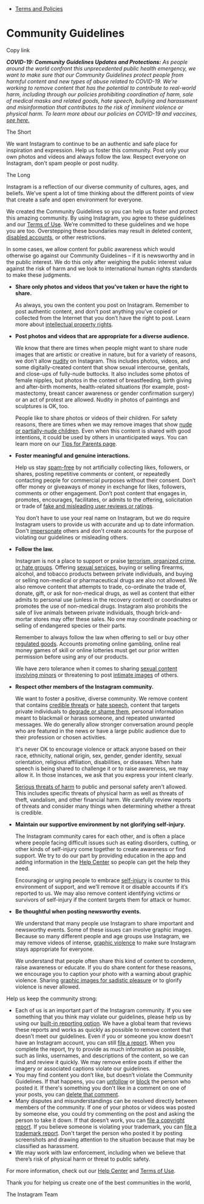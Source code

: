 *   [Terms and Policies](https://help.instagram.com/1417489251945243/?helpref=breadcrumb)

Community Guidelines
====================

Copy link

_**COVID-19: Community Guidelines Updates and Protections:** As people around the world confront this unprecedented public health emergency, we want to make sure that our Community Guidelines protect people from harmful content and new types of abuse related to COVID-19. We’re working to remove content that has the potential to contribute to real-world harm, including through our policies prohibiting coordination of harm, sale of medical masks and related goods, hate speech, bullying and harassment and misinformation that contributes to the risk of imminent violence or physical harm. To learn more about our policies on COVID-19 and vaccines, [see here.](https://help.instagram.com/697825587576762?helpref=faq_content)_

The Short

We want Instagram to continue to be an authentic and safe place for inspiration and expression. Help us foster this community. Post only your own photos and videos and always follow the law. Respect everyone on Instagram, don’t spam people or post nudity.

The Long

Instagram is a reflection of our diverse community of cultures, ages, and beliefs. We’ve spent a lot of time thinking about the different points of view that create a safe and open environment for everyone.

We created the Community Guidelines so you can help us foster and protect this amazing community. By using Instagram, you agree to these guidelines and our [Terms of Use](https://www.instagram.com/legal/terms). We’re committed to these guidelines and we hope you are too. Overstepping these boundaries may result in deleted content, [disabled accounts](https://help.instagram.com/366993040048856?helpref=faq_content), or other restrictions.

In some cases, we allow content for public awareness which would otherwise go against our Community Guidelines – if it is newsworthy and in the public interest. We do this only after weighing the public interest value against the risk of harm and we look to international human rights standards to make these judgments.

*   **Share only photos and videos that you’ve taken or have the right to share.**
    
    As always, you own the content you post on Instagram. Remember to post authentic content, and don’t post anything you’ve copied or collected from the Internet that you don’t have the right to post. Learn more about [intellectual property rights](https://help.instagram.com/126382350847838?helpref=faq_content).
    
*   **Post photos and videos that are appropriate for a diverse audience.**
    
    We know that there are times when people might want to share nude images that are artistic or creative in nature, but for a variety of reasons, we don’t allow [nudity](https://l.instagram.com/?u=https%3A%2F%2Fwww.facebook.com%2Fcommunitystandards%2Fadult_nudity_sexual_activity&e=AT3FN7mKF4fOYaopXmF1WXwRiCzR0OQ-7JtG3OnF2_BJZ0yX4CtuDz76jYD1pWSpg3HSCZbIhsHgk2T5WU08ZsLjM3bAqh_-TpevNjUJjTdZBO6nMMRLrY-xA6gfPjIR-oi8xFwXm1W4HaGpmJ8JY3U-C4aq436jwcxH-A) on Instagram. This includes photos, videos, and some digitally-created content that show sexual intercourse, genitals, and close-ups of fully-nude buttocks. It also includes some photos of female nipples, but photos in the context of breastfeeding, birth giving and after-birth moments, health-related situations (for example, post-mastectomy, breast cancer awareness or gender confirmation surgery) or an act of protest are allowed. Nudity in photos of paintings and sculptures is OK, too.
    
    People like to share photos or videos of their children. For safety reasons, there are times when we may remove images that show [nude or partially-nude children](https://l.instagram.com/?u=https%3A%2F%2Fwww.facebook.com%2Fcommunitystandards%2Fchild_nudity_sexual_exploitation&e=AT3FN7mKF4fOYaopXmF1WXwRiCzR0OQ-7JtG3OnF2_BJZ0yX4CtuDz76jYD1pWSpg3HSCZbIhsHgk2T5WU08ZsLjM3bAqh_-TpevNjUJjTdZBO6nMMRLrY-xA6gfPjIR-oi8xFwXm1W4HaGpmJ8JY3U-C4aq436jwcxH-A). Even when this content is shared with good intentions, it could be used by others in unanticipated ways. You can learn more on our [Tips for Parents page](https://help.instagram.com/154475974694511/?helpref=faq_content).
    
*   **Foster meaningful and genuine interactions.**
    
    Help us stay [spam-free](https://l.instagram.com/?u=https%3A%2F%2Fwww.facebook.com%2Fcommunitystandards%2Fspam&e=AT3FN7mKF4fOYaopXmF1WXwRiCzR0OQ-7JtG3OnF2_BJZ0yX4CtuDz76jYD1pWSpg3HSCZbIhsHgk2T5WU08ZsLjM3bAqh_-TpevNjUJjTdZBO6nMMRLrY-xA6gfPjIR-oi8xFwXm1W4HaGpmJ8JY3U-C4aq436jwcxH-A) by not artificially collecting likes, followers, or shares, posting repetitive comments or content, or repeatedly contacting people for commercial purposes without their consent. Don’t offer money or giveaways of money in exchange for likes, followers, comments or other engagement. Don’t post content that engages in, promotes, encourages, facilitates, or admits to the offering, solicitation or trade of [fake and misleading user reviews or ratings](https://l.instagram.com/?u=https%3A%2F%2Fwww.facebook.com%2Fcommunitystandards%2Ffraud_deception&e=AT3FN7mKF4fOYaopXmF1WXwRiCzR0OQ-7JtG3OnF2_BJZ0yX4CtuDz76jYD1pWSpg3HSCZbIhsHgk2T5WU08ZsLjM3bAqh_-TpevNjUJjTdZBO6nMMRLrY-xA6gfPjIR-oi8xFwXm1W4HaGpmJ8JY3U-C4aq436jwcxH-A).
    
    You don’t have to use your real name on Instagram, but we do require Instagram users to provide us with accurate and up to date information. Don't [impersonate](https://l.instagram.com/?u=https%3A%2F%2Fwww.facebook.com%2Fcommunitystandards%2Fmisrepresentation&e=AT3FN7mKF4fOYaopXmF1WXwRiCzR0OQ-7JtG3OnF2_BJZ0yX4CtuDz76jYD1pWSpg3HSCZbIhsHgk2T5WU08ZsLjM3bAqh_-TpevNjUJjTdZBO6nMMRLrY-xA6gfPjIR-oi8xFwXm1W4HaGpmJ8JY3U-C4aq436jwcxH-A) others and don't create accounts for the purpose of violating our guidelines or misleading others.
    
*   **Follow the law.**
    
    Instagram is not a place to support or praise [terrorism, organized crime, or hate groups](https://l.instagram.com/?u=https%3A%2F%2Fwww.facebook.com%2Fcommunitystandards%2Fdangerous_individuals_organizations&e=AT3FN7mKF4fOYaopXmF1WXwRiCzR0OQ-7JtG3OnF2_BJZ0yX4CtuDz76jYD1pWSpg3HSCZbIhsHgk2T5WU08ZsLjM3bAqh_-TpevNjUJjTdZBO6nMMRLrY-xA6gfPjIR-oi8xFwXm1W4HaGpmJ8JY3U-C4aq436jwcxH-A). Offering [sexual services](https://l.instagram.com/?u=https%3A%2F%2Fwww.facebook.com%2Fcommunitystandards%2Fsexual_solicitation&e=AT3FN7mKF4fOYaopXmF1WXwRiCzR0OQ-7JtG3OnF2_BJZ0yX4CtuDz76jYD1pWSpg3HSCZbIhsHgk2T5WU08ZsLjM3bAqh_-TpevNjUJjTdZBO6nMMRLrY-xA6gfPjIR-oi8xFwXm1W4HaGpmJ8JY3U-C4aq436jwcxH-A), buying or selling firearms, alcohol, and tobacco products between private individuals, and buying or selling non-medical or pharmaceutical drugs are also not allowed. We also remove content that attempts to trade, co-ordinate the trade of, donate, gift, or ask for non-medical drugs, as well as content that either admits to personal use (unless in the recovery context) or coordinates or promotes the use of non-medical drugs. Instagram also prohibits the sale of live animals between private individuals, though brick-and-mortar stores may offer these sales. No one may coordinate poaching or selling of endangered species or their parts.
    
    Remember to always follow the law when offering to sell or buy other [regulated goods](https://l.instagram.com/?u=https%3A%2F%2Fwww.facebook.com%2Fcommunitystandards%2Fregulated_goods&e=AT3FN7mKF4fOYaopXmF1WXwRiCzR0OQ-7JtG3OnF2_BJZ0yX4CtuDz76jYD1pWSpg3HSCZbIhsHgk2T5WU08ZsLjM3bAqh_-TpevNjUJjTdZBO6nMMRLrY-xA6gfPjIR-oi8xFwXm1W4HaGpmJ8JY3U-C4aq436jwcxH-A). Accounts promoting online gambling, online real money games of skill or online lotteries must get our prior written permission before using any of our products.
    
    We have zero tolerance when it comes to sharing [sexual content involving minors](https://l.instagram.com/?u=https%3A%2F%2Fwww.facebook.com%2Fcommunitystandards%2Fchild_nudity_sexual_exploitation&e=AT3FN7mKF4fOYaopXmF1WXwRiCzR0OQ-7JtG3OnF2_BJZ0yX4CtuDz76jYD1pWSpg3HSCZbIhsHgk2T5WU08ZsLjM3bAqh_-TpevNjUJjTdZBO6nMMRLrY-xA6gfPjIR-oi8xFwXm1W4HaGpmJ8JY3U-C4aq436jwcxH-A) or threatening to post [intimate images](https://l.instagram.com/?u=https%3A%2F%2Fwww.facebook.com%2Fcommunitystandards%2Fsexual_exploitation_adults&e=AT3FN7mKF4fOYaopXmF1WXwRiCzR0OQ-7JtG3OnF2_BJZ0yX4CtuDz76jYD1pWSpg3HSCZbIhsHgk2T5WU08ZsLjM3bAqh_-TpevNjUJjTdZBO6nMMRLrY-xA6gfPjIR-oi8xFwXm1W4HaGpmJ8JY3U-C4aq436jwcxH-A) of others.
    
*   **Respect other members of the Instagram community.**
    
    We want to foster a positive, diverse community. We remove content that contains [credible threats](https://l.instagram.com/?u=https%3A%2F%2Fwww.facebook.com%2Fcommunitystandards%2Fcredible_violence&e=AT3FN7mKF4fOYaopXmF1WXwRiCzR0OQ-7JtG3OnF2_BJZ0yX4CtuDz76jYD1pWSpg3HSCZbIhsHgk2T5WU08ZsLjM3bAqh_-TpevNjUJjTdZBO6nMMRLrY-xA6gfPjIR-oi8xFwXm1W4HaGpmJ8JY3U-C4aq436jwcxH-A) or [hate speech](https://l.instagram.com/?u=https%3A%2F%2Fwww.facebook.com%2Fcommunitystandards%2Fhate_speech&e=AT3FN7mKF4fOYaopXmF1WXwRiCzR0OQ-7JtG3OnF2_BJZ0yX4CtuDz76jYD1pWSpg3HSCZbIhsHgk2T5WU08ZsLjM3bAqh_-TpevNjUJjTdZBO6nMMRLrY-xA6gfPjIR-oi8xFwXm1W4HaGpmJ8JY3U-C4aq436jwcxH-A), content that targets private individuals to [degrade or shame them](https://l.instagram.com/?u=https%3A%2F%2Fwww.facebook.com%2Fcommunitystandards%2Fbullying&e=AT3FN7mKF4fOYaopXmF1WXwRiCzR0OQ-7JtG3OnF2_BJZ0yX4CtuDz76jYD1pWSpg3HSCZbIhsHgk2T5WU08ZsLjM3bAqh_-TpevNjUJjTdZBO6nMMRLrY-xA6gfPjIR-oi8xFwXm1W4HaGpmJ8JY3U-C4aq436jwcxH-A), personal information meant to blackmail or harass someone, and repeated unwanted messages. We do generally allow stronger conversation around people who are featured in the news or have a large public audience due to their profession or chosen activities.
    
    It's never OK to encourage violence or attack anyone based on their race, ethnicity, national origin, sex, gender, gender identity, sexual orientation, religious affiliation, disabilities, or diseases. When hate speech is being shared to challenge it or to raise awareness, we may allow it. In those instances, we ask that you express your intent clearly.
    
    [Serious threats of harm](https://l.instagram.com/?u=https%3A%2F%2Fwww.facebook.com%2Fcommunitystandards%2Fcredible_violence&e=AT3FN7mKF4fOYaopXmF1WXwRiCzR0OQ-7JtG3OnF2_BJZ0yX4CtuDz76jYD1pWSpg3HSCZbIhsHgk2T5WU08ZsLjM3bAqh_-TpevNjUJjTdZBO6nMMRLrY-xA6gfPjIR-oi8xFwXm1W4HaGpmJ8JY3U-C4aq436jwcxH-A) to public and personal safety aren't allowed. This includes specific threats of physical harm as well as threats of theft, vandalism, and other financial harm. We carefully review reports of threats and consider many things when determining whether a threat is credible.
    
*   **Maintain our supportive environment by not glorifying self-injury.**
    
    The Instagram community cares for each other, and is often a place where people facing difficult issues such as eating disorders, cutting, or other kinds of self-injury come together to create awareness or find support. We try to do our part by providing education in the app and adding information in the [Help Center](https://help.instagram.com/) so people can get the help they need.
    
    Encouraging or urging people to embrace [self-injury](https://l.instagram.com/?u=https%3A%2F%2Fwww.facebook.com%2Fcommunitystandards%2Fsuicide_self_injury_violence&e=AT3FN7mKF4fOYaopXmF1WXwRiCzR0OQ-7JtG3OnF2_BJZ0yX4CtuDz76jYD1pWSpg3HSCZbIhsHgk2T5WU08ZsLjM3bAqh_-TpevNjUJjTdZBO6nMMRLrY-xA6gfPjIR-oi8xFwXm1W4HaGpmJ8JY3U-C4aq436jwcxH-A) is counter to this environment of support, and we’ll remove it or disable accounts if it’s reported to us. We may also remove content identifying victims or survivors of self-injury if the content targets them for attack or humor.
    
*   **Be thoughtful when posting newsworthy events.**
    
    We understand that many people use Instagram to share important and newsworthy events. Some of these issues can involve graphic images. Because so many different people and age groups use Instagram, we may remove videos of intense, [graphic violence](https://l.instagram.com/?u=https%3A%2F%2Fwww.facebook.com%2Fcommunitystandards%2Fgraphic_violence&e=AT3FN7mKF4fOYaopXmF1WXwRiCzR0OQ-7JtG3OnF2_BJZ0yX4CtuDz76jYD1pWSpg3HSCZbIhsHgk2T5WU08ZsLjM3bAqh_-TpevNjUJjTdZBO6nMMRLrY-xA6gfPjIR-oi8xFwXm1W4HaGpmJ8JY3U-C4aq436jwcxH-A) to make sure Instagram stays appropriate for everyone.
    
    We understand that people often share this kind of content to condemn, raise awareness or educate. If you do share content for these reasons, we encourage you to caption your photo with a warning about graphic violence. Sharing [graphic images for sadistic pleasure](https://l.instagram.com/?u=https%3A%2F%2Fwww.facebook.com%2Fcommunitystandards%2Fcruel_insensitive&e=AT3FN7mKF4fOYaopXmF1WXwRiCzR0OQ-7JtG3OnF2_BJZ0yX4CtuDz76jYD1pWSpg3HSCZbIhsHgk2T5WU08ZsLjM3bAqh_-TpevNjUJjTdZBO6nMMRLrY-xA6gfPjIR-oi8xFwXm1W4HaGpmJ8JY3U-C4aq436jwcxH-A) or to glorify violence is never allowed.
    

Help us keep the community strong:

*   Each of us is an important part of the Instagram community. If you see something that you think may violate our guidelines, please help us by using our [built-in reporting option](https://help.instagram.com/165828726894770?helpref=faq_content). We have a global team that reviews these reports and works as quickly as possible to remove content that doesn’t meet our guidelines. Even if you or someone you know doesn’t have an Instagram account, you can still [file a report](https://help.instagram.com/contact/383679321740945). When you complete the report, try to provide as much information as possible, such as links, usernames, and descriptions of the content, so we can find and review it quickly. We may remove entire posts if either the imagery or associated captions violate our guidelines.
*   You may find content you don’t like, but doesn’t violate the Community Guidelines. If that happens, you can [unfollow](https://help.instagram.com/286340048138725?helpref=faq_content) or [block](https://help.instagram.com/426700567389543/?helpref=faq_content) the person who posted it. If there's something you don't like in a comment on one of your posts, you can [delete that comment](https://help.instagram.com/289098941190483?helpref=faq_content).
*   Many disputes and misunderstandings can be resolved directly between members of the community. If one of your photos or videos was posted by someone else, you could try commenting on the post and asking the person to take it down. If that doesn’t work, you can [file a copyright report](https://help.instagram.com/126382350847838?helpref=faq_content). If you believe someone is violating your trademark, you can [file a trademark report](https://help.instagram.com/222826637847963?helpref=faq_content). Don't target the person who posted it by posting screenshots and drawing attention to the situation because that may be classified as harassment.
*   We may work with law enforcement, including when we believe that there’s risk of physical harm or threat to public safety.

For more information, check out our [Help Center](https://help.instagram.com/) and [Terms of Use](https://l.instagram.com/?u=http%3A%2F%2Finstagram.com%2Flegal%2Fterms%2F%23&e=AT3FN7mKF4fOYaopXmF1WXwRiCzR0OQ-7JtG3OnF2_BJZ0yX4CtuDz76jYD1pWSpg3HSCZbIhsHgk2T5WU08ZsLjM3bAqh_-TpevNjUJjTdZBO6nMMRLrY-xA6gfPjIR-oi8xFwXm1W4HaGpmJ8JY3U-C4aq436jwcxH-A).

Thank you for helping us create one of the best communities in the world,

The Instagram Team